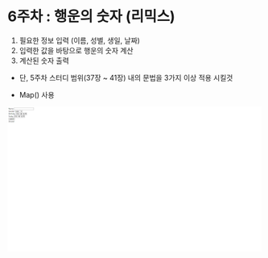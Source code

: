 # 6주차 : 행운의 숫자 (리믹스)

1. 필요한 정보 입력 (이름, 성별, 생일, 날짜)
2. 입력한 값을 바탕으로 행운의 숫자 계산
3. 계산된 숫자 출력

* 단, 5주차 스터디 범위(37장 ~ 41장) 내의 문법을 3가지 이상 적용 시킬것

- Map() 사용


<img src="https://github.com/BangDori/FE-JavaScript-Study/raw/main/week%205/%EC%A0%9C%EB%AA%A9%20%EC%97%86%EC%9D%8C.png">
